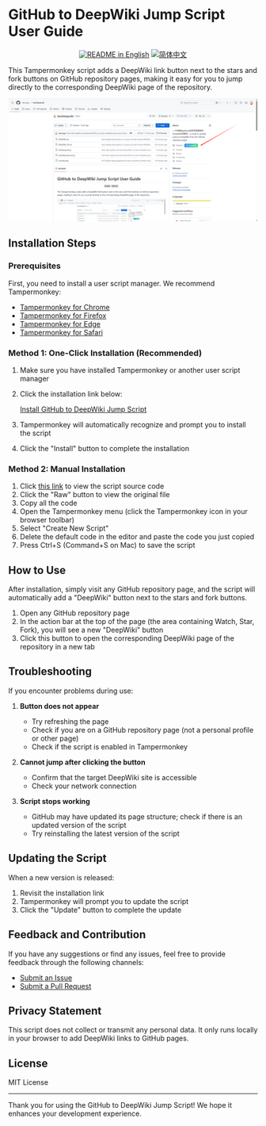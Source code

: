 # GitHub to DeepWiki Jump Script User Guide

<p align="center">
<a href="./README.md"><img alt="README in English" src="https://img.shields.io/badge/English-d9d9d9"></a>
<a href="./README_CN.md"><img alt="简体中文" src="https://img.shields.io/badge/简体中文-d9d9d9"></a>
</p>

This Tampermonkey script adds a DeepWiki link button next to the stars and fork buttons on GitHub repository pages, making it easy for you to jump directly to the corresponding DeepWiki page of the repository.

![DeepWiki Button Preview](./preview.png)

## Installation Steps

### Prerequisites

First, you need to install a user script manager. We recommend Tampermonkey:

- [Tampermonkey for Chrome](https://chrome.google.com/webstore/detail/tampermonkey/dhdgffkkebhmkfjojejmpbldmpobfkfo)
- [Tampermonkey for Firefox](https://addons.mozilla.org/en-US/firefox/addon/tampermonkey/)
- [Tampermonkey for Edge](https://microsoftedge.microsoft.com/addons/detail/tampermonkey/iikmkjmpaadaobahmlepeloendndfphd)
- [Tampermonkey for Safari](https://apps.apple.com/app/tampermonkey/id1482490089)

### Method 1: One-Click Installation (Recommended)

1. Make sure you have installed Tampermonkey or another user script manager
2. Click the installation link below:

   [Install GitHub to DeepWiki Jump Script](https://github.com/worryzyy/fast2deepwiki/raw/refs/heads/master/fast2deepwiki.user.js)

3. Tampermonkey will automatically recognize and prompt you to install the script
4. Click the "Install" button to complete the installation

### Method 2: Manual Installation

1. Click [this link](https://github.com/worryzyy/fast2deepwiki/blob/master/fast2deepwiki.user.js) to view the script source code
2. Click the "Raw" button to view the original file
3. Copy all the code
4. Open the Tampermonkey menu (click the Tampermonkey icon in your browser toolbar)
5. Select "Create New Script"
6. Delete the default code in the editor and paste the code you just copied
7. Press Ctrl+S (Command+S on Mac) to save the script

## How to Use

After installation, simply visit any GitHub repository page, and the script will automatically add a "DeepWiki" button next to the stars and fork buttons.

1. Open any GitHub repository page
2. In the action bar at the top of the page (the area containing Watch, Star, Fork), you will see a new "DeepWiki" button
3. Click this button to open the corresponding DeepWiki page of the repository in a new tab

## Troubleshooting

If you encounter problems during use:

1. **Button does not appear**

   - Try refreshing the page
   - Check if you are on a GitHub repository page (not a personal profile or other page)
   - Check if the script is enabled in Tampermonkey

2. **Cannot jump after clicking the button**

   - Confirm that the target DeepWiki site is accessible
   - Check your network connection

3. **Script stops working**

   - GitHub may have updated its page structure; check if there is an updated version of the script
   - Try reinstalling the latest version of the script

## Updating the Script

When a new version is released:

1. Revisit the installation link
2. Tampermonkey will prompt you to update the script
3. Click the "Update" button to complete the update

## Feedback and Contribution

If you have any suggestions or find any issues, feel free to provide feedback through the following channels:

- [Submit an Issue](https://github.com/worryzyy/fast2deepwiki/issues)
- [Submit a Pull Request](https://github.com/worryzyy/fast2deepwiki/pulls)

## Privacy Statement

This script does not collect or transmit any personal data. It only runs locally in your browser to add DeepWiki links to GitHub pages.

## License

MIT License

---

Thank you for using the GitHub to DeepWiki Jump Script! We hope it enhances your development experience.

